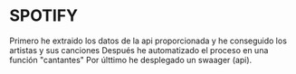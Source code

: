 # SPOTIFY
Primero he extraido los datos de la api proporcionada y he conseguido los artistas y sus canciones
Después he automatizado el proceso en una función "cantantes"
Por últtimo he desplegado un swaager (api).
